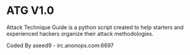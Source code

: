 # ATG V1.0 
Attack Technique Guide is a python script created to help starters and
experienced hackers organize their attack methodologies.

Coded By aseed9 - irc.anonops.com:6697